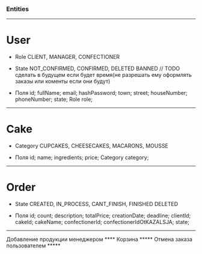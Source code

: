 ### Entities
-----------------------------------------------------------------------------------------------
# User

* Role
  CLIENT,
  MANAGER,
  CONFECTIONER

* State
  NOT_CONFIRMED,
  CONFIRMED,
  DELETED
  BANNED // TODO сделать в будущем если будет время(не разрешать ему оформлять заказы или коменты если они будут)

* Поля 
  id;
  fullName;
  email;
  hashPassword;
  town;
  street;
  houseNumber;
  phoneNumber;
  state;
  Role role;

-----------------------------------------------------------------------------------------------

# Cake

* Category
  CUPCAKES,
  CHEESECAKES,
  MACARONS,
  MOUSSE

* Поля
  id;
  name;
  ingredients;
  price;
  Category category;


-----------------------------------------------------------------------------------------------

# Order

* State
  CREATED,
  IN_PROCESS,
  CANT_FINISH,
  FINISHED
  DELETED

* Поля
  id;
  count;
  description;
  totalPrice;
  creationDate;
  deadline;
  clientId;
  cakeId;
  cakeName;
  confectionerId;
  confectionerIdOtKAZALSJA;
  state;

-----------------------------------------------------------------------------------------------


Добавление продукции менеджером ****
Корзина *****
Отмена заказа пользователем *****